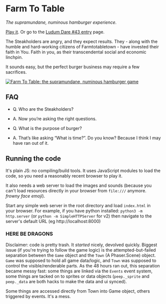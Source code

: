 # Farm To Table

*The supramundane, numinous hamburger experience.*

[Play it](https://mrspeaker.github.io/ld43/). Or go to the [Ludum Dare #43 entry](https://ldjam.com/events/ludum-dare/43/farm-to-table) page.

The Steakholders are angry, and they expect results. They - along with the humble and hard-working citizens of Farmtotabletown - have invested their faith in You. Faith in you, as their transcendental social and economic linchpin.

It sounds easy, but the perfect burger business may require a few sacrifices.

[![Farm To Table: the supramundane, numinous hamburger game](https://user-images.githubusercontent.com/129330/49464377-93742500-f7af-11e8-82d7-e7873d0a2a3a.png)](https://mrspeaker.github.io/ld43/)

## FAQ

* Q. Who are the Steakholders?
* A. Now you’re asking the right questions.

* Q. What is the purpose of burger?
* A. That’s like asking “What is time?”. Do you know? Because I think I may have ran out of it.


## Running the code

It's plain JS: no compiling/build tools. It uses JavaScript modules to load the code, so you need a reasonably recent browser to play it.

It also needs a web server to load the images and sounds (because you can't load resources directly in your browser from `file:///` anymore. *frowny face emoji*).

Start any simple web server in the root directory and load `index.html` in your browser. For example, if you have python installed: `python3 -m http.server` (or `python -m SimpleHTTPServer` for v2) then navigate to the server's default URL (eg http://localhost:8000)

### HERE BE DRAGONS

Disclaimer: code is pretty trash. It *started* nicely, devolved quickly. Biggest issue (if you're trying to follow the game logic) is the attempted-but-failed separation between the `Game` object and the `Town` (A Phaser.Scene) object. `Game` was supposed to hold all game data/logic, and `Town` was supposed to control the visible/renderable parts. As the 48 hours ran out, this separation became messy fast: some things are linked via the `Events` event system, some things are tacked on to sprites or data objects (`peep._sprite` and `peep._data` are both hacks to make the data and ui synced).

Some things are accessed directly from Town into Game object, others triggered by events. It's a mess.   
